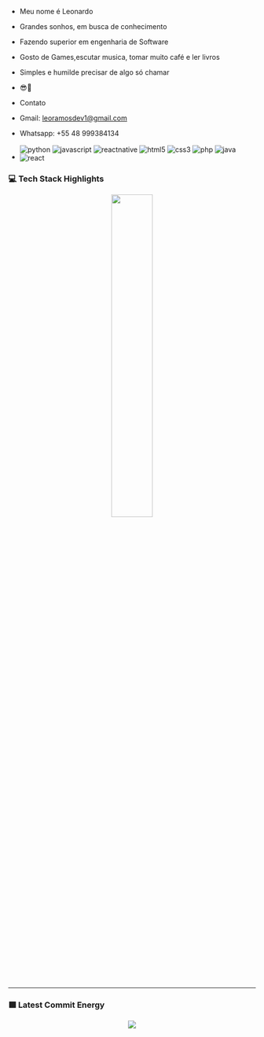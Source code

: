 - Meu nome é Leonardo
- Grandes sonhos, em busca de conhecimento
- Fazendo superior em engenharia de Software
- Gosto de Games,escutar musica, tomar muito café  e  ler livros
- Simples e humilde precisar de algo só chamar
- 😎🤝
- Contato
- Gmail: leoramosdev1@gmail.com
- Whatsapp: +55 48 999384134

- <div style="display: inline-block">
  <img align="center" alt="python" src="https://img.shields.io/badge/Python-3776AB?logo=python&logoColor=white&style=for-the-badge">
  <img align="center" alt="javascript" src="https://img.shields.io/badge/JavaScript-F7DF1E?style=for-the-badge&logo=javascript&logoColor=black">
  <img align="center" alt="reactnative" src="https://img.shields.io/badge/React_Native-20232A?style=for-the-badge&logo=react&logoColor=61DAFB">
  <img align="center" alt="html5" src="https://img.shields.io/badge/HTML5-E34F26?style=for-the-badge&logo=html5&logoColor=white">
  <img align="center" alt="css3" src="https://img.shields.io/badge/CSS3-1572B6?style=for-the-badge&logo=css3&logoColor=white">
  <img align="center" alt="php" src="https://img.shields.io/badge/PHP-1572B6?style=for-the-badge&logo=php&logoColor=white">
  <img align="center" alt="java" src="https://img.shields.io/badge/Java-007396?style=for-the-badge&logo=java&logoColor=white">
  <img align="center" alt="react" src="https://img.shields.io/badge/React-20232A?style=for-the-badge&logo=react&logoColor=61DAFB">
</div>


### 💻 Tech Stack Highlights

<p align="center">
  <img width="41%" src="https://github-readme-stats.vercel.app/api/top-langs/?username=leoleojogos&layout=compact&hide_border=true&title_color=00ff99&text_color=ffffff&bg_color=0d1117" />
</p>

---

### 🟩 Latest Commit Energy

<p align="center">
<img src="https://github-readme-stats.vercel.app/api?username=leoleojogos&show_icons=true&theme=github_dark&hide_border=true&title_color=00ff99&icon_color=00ff99&text_color=ffffff" />
</p>




<!---
leoleojogos/leoleojogos is a ✨ special ✨ repository because its `README.md` (this file) appears on your GitHub profile.
You can click the Preview link to take a look at your changes.
--->
